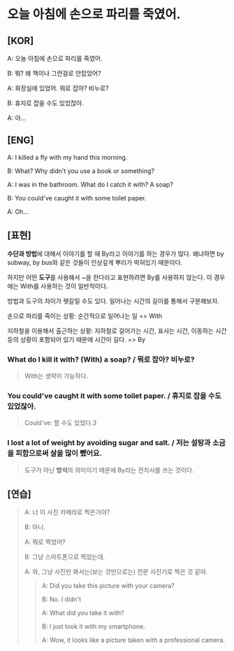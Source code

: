 # 오늘 아침에 손으로 파리를 죽였어.

## [KOR]

A: 오늘 아침에 손으로 파리를 죽였어.

B: 뭐? 왜 책이나 그런걸로 안잡았어?

A: 화장실에 있었어. 뭐로 잡아? 비누로?

B: 휴지로 잡을 수도 있었잖아.

A: 아...

## [ENG]

A: I killed a fly with my hand this morning.

B: What? Why didn't you use a book or something?

A: I was in the bathroom. What do I catch it with? A soap?

B: You could've caught it with some toilet paper.

A: Oh...

## [표현]

**수단과 방법**에 대해서 이야기를 할 때 By라고 이야기를 하는 경우가 많다. 왜냐하면 by subway, by bus와 같은 것들이 인상깊게 뿌리가 박혀있기 때문이다.

하지만 어떤 **도구**를 사용해서 ~을 한다라고 표현하려면 By를 사용하지 않는다. 이 경우에는 With를 사용하는 것이 일반적이다. 

방법과 도구의 차이가 헷갈릴 수도 있다. 일어나는 시간의 길이를 통해서 구분해보자.

손으로 파리를 죽이는 상황: 순간적으로 일어나는 일 => With

지하철을 이용해서 출근하는 상황: 지하철로 걸어가는 시간, 표사는 시간, 이동하는 시간 등의 상황이 포함되어 있기 때문에 시간이 길다. => By

### What do I kill it with? (With) a soap? / 뭐로 잡아? 비누로?

> With는 생략이 가능하다.

### You could've caught it with some toilet paper. / 휴지로 잡을 수도 있었잖아.

> Could've: 할 수도 있었다.3

### I lost a lot of weight **by avoiding** sugar and salt. / 저는 설탕과 소금을 피함으로써 살을 많이 뺐어요.

>  도구가 아닌 **방식**의 의미이기 때문에 By라는 전치사를 쓰는 것이다.



## [연습]

> A: 너 이 사진 카메라로 찍은거야?
>
> B: 아니.
>
> A: 뭐로 찍었어?
>
> B: 그냥 스마트폰으로 찍었는데.
>
> A: 와, 그냥 사진만 봐서는(보는 것만으로는) 전문 사진기로 찍은 것 같아.
>
> > A: Did you take this picture with your camera?
> >
> > B: No. I didn't
> >
> > A: What did you take it with?
> >
> > B: I just took it with my smartphone.
> >
> > A: Wow, it looks like a picture taken with a professional camera.

